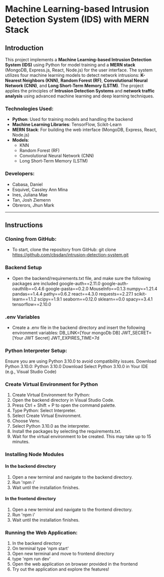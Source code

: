 # Machine Learning-based Intrusion Detection System (IDS) with MERN Stack

## Introduction
This project implements a **Machine Learning-based Intrusion Detection System (IDS)** using Python for model training and a **MERN stack** (MongoDB, Express.js, React, Node.js) for the user interface. The system utilizes four machine learning models to detect network intrusions: **K-Nearest Neighbors (KNN)**, **Random Forest (RF)**, **Convolutional Neural Network (CNN)**, and **Long Short-Term Memory (LSTM)**. The project applies the principles of **Intrusion Detection Systems** and **network traffic analysis** using advanced machine learning and deep learning techniques.


### Technologies Used:
- **Python**: Used for training models and handling the backend
- **Machine Learning Libraries**: TensorFlow, Scikit-Learn
- **MERN Stack**: For building the web interface (MongoDB, Express, React, Node.js)
- **Models**:
  - KNN
  - Random Forest (RF)
  - Convolutional Neural Network (CNN)
  - Long Short-Term Memory (LSTM)


### Developers:
- Cabasa, Daniel
- Esquivel, Cassley Ann Mina
- Ines, Juliana Mae
- Tan, Josh Ziemenn
- Obrerors, Jhun Mark

-----

## Instructions 

### Cloning from GitHub:
- To start, clone the repository from GitHub:
git clone https://github.com/cbsdan/intrusion-detection-system.git


### Backend Setup
- Open the backend/requirements.txt file, and make sure the following packages are included
google-auth==2.11.0
google-auth-oauthlib==0.4.6
google-pasta==0.2.0
MouseInfo==0.1.3
numpy==1.21.4
pandas==1.4.4
pathy==0.6.2
react==4.3.0
requests==2.27.1
scikit-learn==1.1.2
scipy==1.9.1
seaborn==0.12.0
sklearn==0.0
spacy==3.4.1
tensorflow==2.10.0


### .env Variables
- Create a .env file in the backend directory and insert the following environment variables:
DB_LINK=[Your mongoDb DB]
JWT_SECRET=[Your JWT Secret]
JWT_EXPIRES_TIME=7d


### Python Interpreter Setup:
Ensure you are using Python 3.10.0 to avoid compatibility issues.
Download Python 3.10.0: Python 3.10.0 Download
Select Python 3.10.0 in Your IDE (e.g., Visual Studio Code)


### Create Virtual Environment for Python
1. Create Virtual Environment for Python:
2. Open the backend directory in Visual Studio Code.
3. Press Ctrl + Shift + P to open the command palette.
4. Type Python: Select Interpreter.
5. Select Create Virtual Environment.
6. Choose Venv.
7. Select Python 3.10.0 as the interpreter.
8. Install the packages by selecting the requirements.txt.
9. Wait for the virtual environment to be created. This may take up to 15 minutes. 


### Installing Node Modules
#### In the backend directory
1. Open a new terminal and navigate to the backend directory.
2. Run 'npm i'
3. Wait until the installation finishes.

#### In the frontend directory
1. Open a new terminal and navigate to the frontend directory.
2. Run 'npm i'
3. Wait until the installation finishes.


### Running the Web Application:
1. In the backend directory
2. On terminal type 'npm start'
3. Open new terminal and move to frontend directory
4. type 'npm run dev'
5. Open the web application on browser provided in the frontend
6. Try out the application and explore the features!
